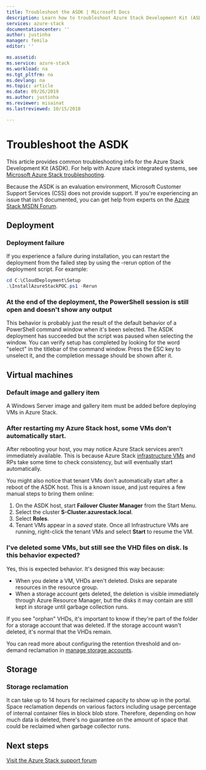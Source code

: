 ```yaml
---
title: Troubleshoot the ASDK | Microsoft Docs
description: Learn how to troubleshoot Azure Stack Development Kit (ASDK).
services: azure-stack
documentationcenter: ''
author: justinha
manager: femila
editor: ''

ms.assetid: 
ms.service: azure-stack
ms.workload: na
ms.tgt_pltfrm: na
ms.devlang: na
ms.topic: article
ms.date: 09/26/2019
ms.author: justinha
ms.reviewer: misainat
ms.lastreviewed: 10/15/2018

---
```

# Troubleshoot the ASDK
This article provides common troubleshooting info for the Azure Stack Development Kit (ASDK). For help with Azure stack integrated systems, see [Microsoft Azure Stack troubleshooting](../operator/azure-stack-troubleshooting.md). 

Because the ASDK is an evaluation environment, Microsoft Customer Support Services (CSS) does not provide support. If you're experiencing an issue that isn't documented, you can get help from experts on the [Azure Stack MSDN Forum](https://social.msdn.microsoft.com/Forums/azure/home?forum=azurestack). 


## Deployment
### Deployment failure
If you experience a failure during installation, you can restart the deployment from the failed step by using the -rerun option of the deployment script. For example:

  ```powershell
  cd C:\CloudDeployment\Setup
  .\InstallAzureStackPOC.ps1 -Rerun
  ```

### At the end of the deployment, the PowerShell session is still open and doesn't show any output
This behavior is probably just the result of the default behavior of a PowerShell command window when it's been selected. The ASDK deployment has succeeded but the script was paused when selecting the window. You can verify setup has completed by looking for the word "select" in the titlebar of the command window. Press the ESC key to unselect it, and the completion message should be shown after it.

## Virtual machines
### Default image and gallery item
A Windows Server image and gallery item must be added before deploying VMs in Azure Stack.

### After restarting my Azure Stack host, some VMs don't automatically start.
After rebooting your host, you may notice Azure Stack services aren't immediately available. This is because Azure Stack [infrastructure VMs](asdk-architecture.md#virtual-machine-roles) and RPs take some time to check consistency, but will eventually start automatically.

You might also notice that tenant VMs don't automatically start after a reboot of the ASDK host. This is a known issue, and just requires a few manual steps to bring them online:

1.  On the ASDK host, start **Failover Cluster Manager** from the Start Menu.
2.  Select the cluster **S-Cluster.azurestack.local**.
3.  Select **Roles**.
4.  Tenant VMs appear in a *saved* state. Once all Infrastructure VMs are running, right-click the tenant VMs and select **Start** to resume the VM.

### I've deleted some VMs, but still see the VHD files on disk. Is this behavior expected?
Yes, this is expected behavior. It's designed this way because:

* When you delete a VM, VHDs aren't deleted. Disks are separate resources in the resource group.
* When a storage account gets deleted, the deletion is visible immediately through Azure Resource Manager, but the disks it may contain are still kept in storage until garbage collection runs.

If you see "orphan" VHDs, it's important to know if they're part of the folder for a storage account that was deleted. If the storage account wasn't deleted, it's normal that the VHDs remain.

You can read more about configuring the retention threshold and on-demand reclamation in [manage storage accounts](../operator/azure-stack-manage-storage-accounts.md).

## Storage
### Storage reclamation
It can take up to 14 hours for reclaimed capacity to show up in the portal. Space reclamation depends on various factors including usage percentage of internal container files in block blob store. Therefore, depending on how much data is deleted, there's no guarantee on the amount of space that could be reclaimed when garbage collector runs.

## Next steps
[Visit the Azure Stack support forum](https://social.msdn.microsoft.com/Forums/azure/home?forum=azurestack)
